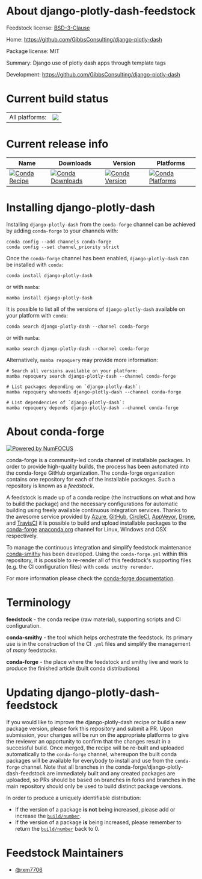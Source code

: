 About django-plotly-dash-feedstock
==================================

Feedstock license: [BSD-3-Clause](https://github.com/conda-forge/django-plotly-dash-feedstock/blob/main/LICENSE.txt)

Home: https://github.com/GibbsConsulting/django-plotly-dash

Package license: MIT

Summary: Django use of plotly dash apps through template tags

Development: https://github.com/GibbsConsulting/django-plotly-dash

Current build status
====================


<table><tr><td>All platforms:</td>
    <td>
      <a href="https://dev.azure.com/conda-forge/feedstock-builds/_build/latest?definitionId=21514&branchName=main">
        <img src="https://dev.azure.com/conda-forge/feedstock-builds/_apis/build/status/django-plotly-dash-feedstock?branchName=main">
      </a>
    </td>
  </tr>
</table>

Current release info
====================

| Name | Downloads | Version | Platforms |
| --- | --- | --- | --- |
| [![Conda Recipe](https://img.shields.io/badge/recipe-django--plotly--dash-green.svg)](https://anaconda.org/conda-forge/django-plotly-dash) | [![Conda Downloads](https://img.shields.io/conda/dn/conda-forge/django-plotly-dash.svg)](https://anaconda.org/conda-forge/django-plotly-dash) | [![Conda Version](https://img.shields.io/conda/vn/conda-forge/django-plotly-dash.svg)](https://anaconda.org/conda-forge/django-plotly-dash) | [![Conda Platforms](https://img.shields.io/conda/pn/conda-forge/django-plotly-dash.svg)](https://anaconda.org/conda-forge/django-plotly-dash) |

Installing django-plotly-dash
=============================

Installing `django-plotly-dash` from the `conda-forge` channel can be achieved by adding `conda-forge` to your channels with:

```
conda config --add channels conda-forge
conda config --set channel_priority strict
```

Once the `conda-forge` channel has been enabled, `django-plotly-dash` can be installed with `conda`:

```
conda install django-plotly-dash
```

or with `mamba`:

```
mamba install django-plotly-dash
```

It is possible to list all of the versions of `django-plotly-dash` available on your platform with `conda`:

```
conda search django-plotly-dash --channel conda-forge
```

or with `mamba`:

```
mamba search django-plotly-dash --channel conda-forge
```

Alternatively, `mamba repoquery` may provide more information:

```
# Search all versions available on your platform:
mamba repoquery search django-plotly-dash --channel conda-forge

# List packages depending on `django-plotly-dash`:
mamba repoquery whoneeds django-plotly-dash --channel conda-forge

# List dependencies of `django-plotly-dash`:
mamba repoquery depends django-plotly-dash --channel conda-forge
```


About conda-forge
=================

[![Powered by
NumFOCUS](https://img.shields.io/badge/powered%20by-NumFOCUS-orange.svg?style=flat&colorA=E1523D&colorB=007D8A)](https://numfocus.org)

conda-forge is a community-led conda channel of installable packages.
In order to provide high-quality builds, the process has been automated into the
conda-forge GitHub organization. The conda-forge organization contains one repository
for each of the installable packages. Such a repository is known as a *feedstock*.

A feedstock is made up of a conda recipe (the instructions on what and how to build
the package) and the necessary configurations for automatic building using freely
available continuous integration services. Thanks to the awesome service provided by
[Azure](https://azure.microsoft.com/en-us/services/devops/), [GitHub](https://github.com/),
[CircleCI](https://circleci.com/), [AppVeyor](https://www.appveyor.com/),
[Drone](https://cloud.drone.io/welcome), and [TravisCI](https://travis-ci.com/)
it is possible to build and upload installable packages to the
[conda-forge](https://anaconda.org/conda-forge) [anaconda.org](https://anaconda.org/)
channel for Linux, Windows and OSX respectively.

To manage the continuous integration and simplify feedstock maintenance
[conda-smithy](https://github.com/conda-forge/conda-smithy) has been developed.
Using the ``conda-forge.yml`` within this repository, it is possible to re-render all of
this feedstock's supporting files (e.g. the CI configuration files) with ``conda smithy rerender``.

For more information please check the [conda-forge documentation](https://conda-forge.org/docs/).

Terminology
===========

**feedstock** - the conda recipe (raw material), supporting scripts and CI configuration.

**conda-smithy** - the tool which helps orchestrate the feedstock.
                   Its primary use is in the construction of the CI ``.yml`` files
                   and simplify the management of *many* feedstocks.

**conda-forge** - the place where the feedstock and smithy live and work to
                  produce the finished article (built conda distributions)


Updating django-plotly-dash-feedstock
=====================================

If you would like to improve the django-plotly-dash recipe or build a new
package version, please fork this repository and submit a PR. Upon submission,
your changes will be run on the appropriate platforms to give the reviewer an
opportunity to confirm that the changes result in a successful build. Once
merged, the recipe will be re-built and uploaded automatically to the
`conda-forge` channel, whereupon the built conda packages will be available for
everybody to install and use from the `conda-forge` channel.
Note that all branches in the conda-forge/django-plotly-dash-feedstock are
immediately built and any created packages are uploaded, so PRs should be based
on branches in forks and branches in the main repository should only be used to
build distinct package versions.

In order to produce a uniquely identifiable distribution:
 * If the version of a package **is not** being increased, please add or increase
   the [``build/number``](https://docs.conda.io/projects/conda-build/en/latest/resources/define-metadata.html#build-number-and-string).
 * If the version of a package **is** being increased, please remember to return
   the [``build/number``](https://docs.conda.io/projects/conda-build/en/latest/resources/define-metadata.html#build-number-and-string)
   back to 0.

Feedstock Maintainers
=====================

* [@rxm7706](https://github.com/rxm7706/)

